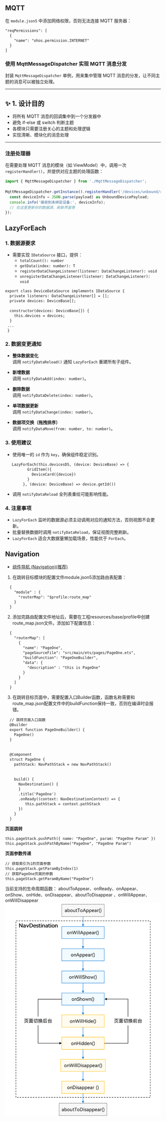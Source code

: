 ## MQTT

在 `module.json5` 中添加网络权限，否则无法连接 MQTT 服务器：

```
"reqPermissions": [
  {
    "name": "ohos.permission.INTERNET"
  }
]

```

### 使用 MqttMessageDispatcher 实现 MQTT 消息分发

封装 `MqttMessageDispatcher` 单例，用来集中管理 MQTT 消息的分发，让不同主题的消息可以被独立处理。

---

## ✨ 1. 设计目的

- 将所有 MQTT 消息的回调集中到一个分发器中
- 避免 if-else 或 switch 判断主题
- 各模块只需要注册关心的主题和处理逻辑
- 实现清晰、模块化的消息处理

---

### 注册处理器

在需要处理 MQTT 消息的模块（如 ViewModel）中，调用一次 `registerHandler()`，并提供对应主题的处理函数：

```ts
import { MqttMessageDispatcher } from './MqttMessageDispatcher';

MqttMessageDispatcher.getInstance().registerHandler('/devices/unbound/response', (payload) => {
  const deviceInfo = JSON.parse(payload) as UnboundDevicePayload;
  console.info('接收到未绑定设备:', deviceInfo);
  // 在这里更新你的数据源、刷新界面等
});
```

## LazyForEach

### 1. 数据源要求

- 需要实现 `IDataSource` 接口，提供：
  - `totalCount(): number`  
  - `getData(index: number): T`  
  - `registerDataChangeListener(listener: DataChangeListener): void`  
  - `unregisterDataChangeListener(listener: DataChangeListener): void`  

~~~
export class DeviceDataSource implements IDataSource {
  private listeners: DataChangeListener[] = [];
  private devices: DeviceBase[];

  constructor(devices: DeviceBase[]) {
    this.devices = devices;
  }
 ... 
 }
~~~
### 2. 数据变更通知

- **整体数据变化**  
  调用 `notifyDataReload()` 通知 `LazyForEach` 重建所有子组件。

- **新增数据**  
  调用 `notifyDataAdd(index: number)`。

- **删除数据**  
  调用 `notifyDataDelete(index: number)`。

- **单项数据更新**  
  调用 `notifyDataChange(index: number)`。

- **数据项交换（拖拽排序）**  
  调用 `notifyDataMove(from: number, to: number)`。

### 3. 使用建议
- 使用唯一的 `id` 作为 `key`，确保组件稳定识别。
```ArkTS
   LazyForEach(this.devicesDS, (device: DeviceBase) => {
          GridItem(){
            DeviceCard({device})
          }
        }, (device: DeviceBase) => device.getId())
```
- 调用 `notifyDataReload` 全列表重绘可能影响性能。

### 4. 注意事项

- `LazyForEach` 监听的数据源必须主动调用对应的通知方法，否则视图不会更新。
- 批量替换数据时调用 `notifyDataReload`，保证视图完整刷新。
- `LazyForEach` 适合大数据量懒加载场景，性能优于 `ForEach`。


## Navigation
-   [组件导航 (Navigation)(推荐)](https://developer.huawei.com/consumer/cn/doc/harmonyos-guides-V5/arkts-navigation-navigation-V5)
1.  在跳转目标模块的配置文件module.json5添加路由表配置：
~~~
  {
    "module" : {
      "routerMap": "$profile:route_map"
    }
  }
~~~

2.  添加完路由配置文件地址后，需要在工程resources/base/profile中创建route_map.json文件。添加如下配置信息：
```
  {
    "routerMap": [
      {
        "name": "PageOne",
        "pageSourceFile": "src/main/ets/pages/PageOne.ets",
        "buildFunction": "PageOneBuilder",
        "data": {
          "description" : "this is PageOne"
        }
      }
    ]
  }  
```
3.  在跳转目标页面中，需要配置入口Builder函数，函数名称需要和route_map.json配置文件中的buildFunction保持一致，否则在编译时会报错。
~~~
  // 跳转页面入口函数
  @Builder
  export function PageOneBuilder() {
    PageOne()
  }


  @Component
  struct PageOne {
    pathStack: NavPathStack = new NavPathStack()


    build() {
      NavDestination() {
      }
      .title('PageOne')
      .onReady((context: NavDestinationContext) => {
         this.pathStack = context.pathStack
      })
    }
  }
~~~



**页面跳转**
~~~arkts
this.pageStack.pushPath({ name: "PageOne", param: "PageOne Param" })
this.pageStack.pushPathByName("PageOne", "PageOne Param")
~~~
**页面参数传递**
~~~arkts
// 获取索引为1的页面参数
this.pageStack.getParamByIndex(1)
// 获取PageOne页面的参数
this.pageStack.getParamByName("PageOne")
~~~
当前支持的生命周期函数：
aboutToAppear、onReady、onAppear、onShow、onHide、onDisappear、aboutToDisappear 、onWillAppear、onWillDisappear
![img.png](readmefile/nav_life.png)